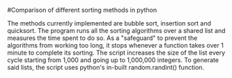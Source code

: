 #Comparison of different sorting methods in python

The methods currently implemented are bubble sort, insertion sort and quicksort.
The program runs all the sorting algorithms over a shared list and measures the time spent to do so.
As a "safeguard" to prevent the algorithms from working too long, it stops whenever a function takes over 1 minute to complete its sorting.
The script increases the size of the list every cycle starting from 1,000 and going up to 1,000,000 integers.
To generate said lists, the script uses python's in-built random.randint() function.
